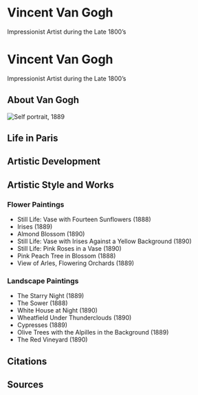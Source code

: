 # Vincent Van Gogh

Impressionist Artist during the Late 1800’s
# Vincent Van Gogh

Impressionist Artist during the Late 1800’s

## About Van Gogh
![Self portrait, 1889]()
## Life in Paris

## Artistic Development

## Artistic Style and Works

### Flower Paintings
- Still Life: Vase with Fourteen Sunflowers (1888) 
- Irises (1889) 
- Almond Blossom (1890) 
- Still Life: Vase with Irises Against a Yellow    Background (1890) 
- Still Life: Pink Roses in a Vase (1890) 
- Pink Peach Tree in Blossom (1888) 
- View of Arles, Flowering Orchards (1889) 
### Landscape Paintings
- The Starry Night (1889)
- The Sower (1888) 
- White House at Night (1890) 
- Wheatfield Under Thunderclouds (1890) 
- Cypresses (1889) 
- Olive Trees with the Alpilles in the Background (1889) 
- The Red Vineyard (1890) 
## Citations

## Sources
